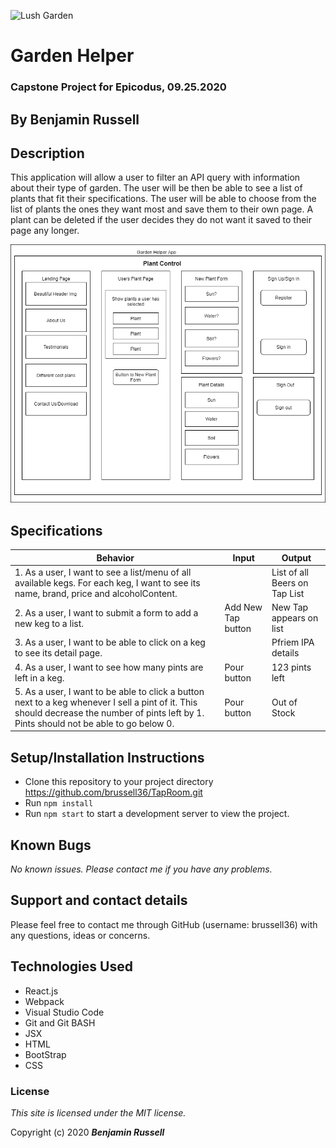 ![Lush Garden](https://cdn.vox-cdn.com/thumbor/5i-GNzJNl5Bmy8vQp3HdAJNGaKs=/0x0:1400x897/1200x800/filters:focal(588x336:812x560)/cdn.vox-cdn.com/uploads/chorus_image/image/65893827/secret_garden_xl.0.jpg)
# Garden Helper

### Capstone Project for Epicodus, 09.25.2020

## By Benjamin Russell

## Description

This application will allow a user to filter an API query with information about their type of garden. The user will be then be able to see a list of plants that fit their specifications. The user will be able to choose from the list of plants the ones they want most and save them to their own page. A plant can be deleted if the user decides they do not want it saved to their page any longer. 

![App Diagram](./Garden-components.png)

## Specifications

| Behavior | Input | Output |
| -------- | ----- | ------ |
| 1. As a user, I want to see a list/menu of all available kegs. For each keg, I want to see its name, brand, price and alcoholContent. |  | List of all Beers on Tap List |
| 2. As a user, I want to submit a form to add a new keg to a list. | Add New Tap button | New Tap appears on list |
| 3. As a user, I want to be able to click on a keg to see its detail page. |  | Pfriem IPA details |
| 4. As a user, I want to see how many pints are left in a keg. | Pour button | 123 pints left |
| 5. As a user, I want to be able to click a button next to a keg whenever I sell a pint of it. This should decrease the number of pints left by 1. Pints should not be able to go below 0. | Pour button | Out of Stock |

## Setup/Installation Instructions

* Clone this repository to your project directory https://github.com/brussell36/TapRoom.git
* Run `npm install`
* Run `npm start` to start a development server to view the project.

## Known Bugs

_No known issues. Please contact me if you have any problems._

## Support and contact details

Please feel free to contact me through GitHub (username: brussell36) with any questions, ideas or concerns. 

## Technologies Used

* React.js
* Webpack
* Visual Studio Code 
* Git and Git BASH 
* JSX
* HTML
* BootStrap
* CSS

### License

*This site is licensed under the MIT license.*

Copyright (c) 2020 **_Benjamin Russell_**
